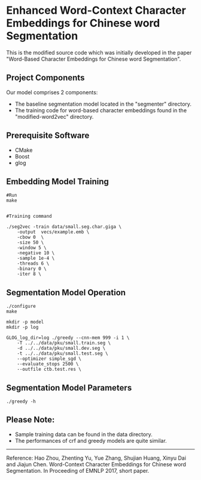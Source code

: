 
# Enhanced Word-Context Character Embeddings for Chinese word Segmentation

This is the modified source code which was initially developed in the paper "Word-Based Character Embeddings for Chinese word Segmentation".

## Project Components
Our model comprises 2 components:
* The baseline segmentation model located in the "segmenter" directory.
* The training code for word-based character embeddings found in the "modified-word2vec" directory.

## Prerequisite Software
 * CMake
 * Boost
 * glog

## Embedding Model Training


	#Run
	make


	#Training command

	./seg2vec -train data/small.seg.char.giga \
    	-output  vecs/example.emb \
    	-cbow 0  \
    	-size 50 \
    	-window 5 \
    	-negative 10 \
    	-sample 1e-4 \
    	-threads 6 \
    	-binary 0 \
    	-iter 8 \


## Segmentation Model Operation

	./configure
    make

	mkdir -p model
	mkdir -p log

	GLOG_log_dir=log ./greedy --cnn-mem 999 -i 1 \
    	-T ../../data/pku/small.train.seg \
    	-d ../../data/pku/small.dev.seg \
    	-t ../../data/pku/small.test.seg \
    	--optimizer simple_sgd \
    	--evaluate_stops 2500 \
    	--outfile ctb.test.res \

## Segmentation Model Parameters

	./greedy -h
        
## Please Note:  
* Sample training data can be found in the data directory.
* The performances of crf and greedy models are quite similar.

------

Reference:
Hao Zhou, Zhenting Yu, Yue Zhang, Shujian Huang, Xinyu Dai and Jiajun Chen. Word-Context Character Embeddings for Chinese word Segmentation. In Proceeding of EMNLP 2017, short paper.